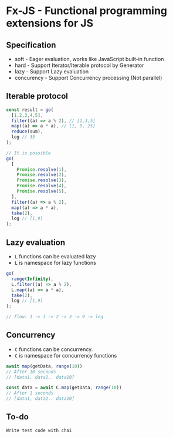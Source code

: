 # Fx-JS - Functional programming extensions for JS
## Specification
- soft - Eager evaluation, works like JavaScript built-in function
- hard - Support Iterator/Iterable protocol by Generator
- lazy - Support Lazy evaluation
- concurency - Support Concurrency processing (Not parallel)

## Iterable protocol
```javascript
const result = go(
  [1,2,3,4,5],
  filter((a) => a % 2), // [1,3,5]
  map((a) => a * a), // [1, 9, 25]
  reduce(sum),
  log // 35
);

// It is possible
go(
  [
    Promise.resolve(1),
    Promise.resolve(2),
    Promise.resolve(3),
    Promise.resolve(4),
    Promise.resolve(5),
  ],
  filter((a) => a % 2),
  map((a) => a * a),
  take(2),
  log // [1,9]
);

```

## Lazy evaluation
- `L` functions can be evaluated lazy
- `L` is namespace for lazy functions
```javascript
go(
  range(Infinity),
  L.filter((a) => a % 2),
  L.map((a) => a * a),
  take(2),
  log // [1,9] 
);

// flow: 1 -> 1 -> 2 -> 3 -> 9 -> log
```

## Concurrency
- `C` functions can be concurrency.
- `C` is namespace for concurrency functions

```javascript
await map(getData, range(10))
// After 10 seconds
// [data1, data2.. data10]

const data = await C.map(getData, range(10))
// After 1 seconds
// [data1, data2.. data10]
```

## To-do
```
Write test code with chai
```